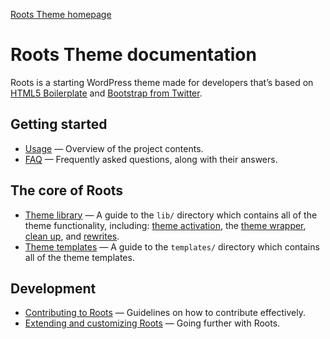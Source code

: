 [Roots Theme homepage](http://www.rootstheme.com/)

# Roots Theme documentation

Roots is a starting WordPress theme made for developers that’s based on [HTML5 Boilerplate](http://html5boilerplate.com/) and [Bootstrap from Twitter](http://twitter.github.com/bootstrap/).

## Getting started

* [Usage](usage.md) — Overview of the project contents.
* [FAQ](faq.md) — Frequently asked questions, along with their answers.

## The core of Roots
* [Theme library](lib.md) — A guide to the `lib/` directory which contains all of the theme functionality, including: [theme activation](activation.md), the [theme wrapper](wrapper.md), [clean up](cleanup.md), and [rewrites](rewrites.md).
* [Theme templates](templates.md) — A guide to the `templates/` directory which contains all of the theme templates.

## Development

* [Contributing to Roots](/retlehs/roots/blob/master/CONTRIBUTING.md) — Guidelines on how to contribute effectively.
* [Extending and customizing Roots](extend.md) — Going further with Roots.
